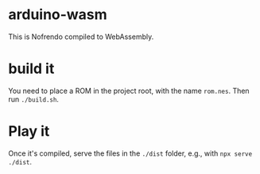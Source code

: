 # arduino-wasm

This is Nofrendo compiled to WebAssembly.

# build it

You need to place a ROM in the project root, with the name `rom.nes`.
Then run `./build.sh`.

# Play it

Once it's compiled, serve the files in the `./dist` folder, e.g., with `npx serve ./dist`.
